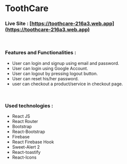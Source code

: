 # ToothCare 

### Live Site : [https://toothcare-216a3.web.app](https://toothcare-216a3.web.app)

<br>

### Features and Functionalities :
- User can login and signup using email and password.
- User can login using Google Account.
- User can logout by pressing logout button.
- User can reset his/her password.
- user can checkout a product/service in checkout page.

<br>

### Used technologies :
- React JS
- React Router
- Bootstrap
- React-Bootstrap
- Firebase
- React Firebase Hook
- Sweet-Alert 2
- React-toastify
- React-Icons
